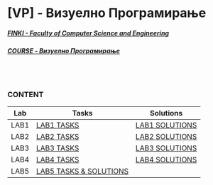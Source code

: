 # [VP] - Визуелно Програмирање
##### [FINKI - Faculty of Computer Science and Engineering](https://finki.ukim.mk/) 
##### [COURSE - Визуелно Програмирање](https://finki.ukim.mk/mk/subject/%D0%B2%D0%B8%D0%B7%D1%83%D0%B5%D0%BB%D0%BD%D0%BE-%D0%BF%D1%80%D0%BE%D0%B3%D1%80%D0%B0%D0%BC%D0%B8%D1%80%D0%B0%D1%9A%D0%B5)

<br/>
<br/>
  
### CONTENT

Lab | Tasks | Solutions
------------ | ------------ | -------------
LAB1 | [LAB1 TASKS](https://github.com/finki-mk/VP/wiki/%D0%9B%D0%B0%D0%B1%D0%BE%D1%80%D0%B0%D1%82%D0%BE%D1%80%D0%B8%D1%81%D0%BA%D0%B0-%D0%B2%D0%B5%D0%B6%D0%B1%D0%B0-1) | [LAB1 SOLUTIONS](https://github.com/FisnikL/Vizuelno-Programiranje/tree/master/LAB1)
LAB2 | [LAB2 TASKS](https://github.com/finki-mk/VP/wiki/%D0%9B%D0%B0%D0%B1%D0%BE%D1%80%D0%B0%D1%82%D0%BE%D1%80%D0%B8%D1%81%D0%BA%D0%B0-%D0%B2%D0%B5%D0%B6%D0%B1%D0%B0-2) | [LAB2 SOLUTIONS](https://github.com/FisnikL/Vizuelno-Programiranje/tree/master/LAB2/Lab2GameOfLife)
LAB3 | [LAB3 TASKS](https://github.com/finki-mk/VP/wiki/%D0%9B%D0%B0%D0%B1%D0%BE%D1%80%D0%B0%D1%82%D0%BE%D1%80%D0%B8%D1%81%D0%BA%D0%B0-%D0%B2%D0%B5%D0%B6%D0%B1%D0%B0-3) | [LAB3 SOLUTIONS](https://github.com/FisnikL/Vizuelno-Programiranje/tree/master/LAB3/Lab3)
LAB4 | [LAB4 TASKS](https://github.com/finki-mk/VP/wiki/%D0%9B%D0%B0%D0%B1%D0%BE%D1%80%D0%B0%D1%82%D0%BE%D1%80%D0%B8%D1%81%D0%BA%D0%B0-%D0%B2%D0%B5%D0%B6%D0%B1%D0%B0-4) | [LAB4 SOLUTIONS](https://github.com/FisnikL/Vizuelno-Programiranje/tree/master/LAB4)
LAB5 | [LAB5 TASKS & SOLUTIONS](https://github.com/FisnikL/VP/tree/master/Ispitni/MovingRectangles)
